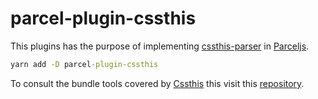 # parcel-plugin-cssthis


This plugins has the purpose of implementing [cssthis-parser](https://github.com/uppercod/cssthis-parse) in [Parceljs](https://parceljs.org).

```cmd
yarn add -D parcel-plugin-cssthis
```

To consult the bundle tools covered by [Cssthis](https://github.com/uppercod/cssthis) this visit this [repository](https://github.com/uppercod/cssthis).